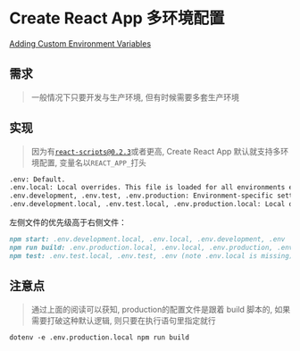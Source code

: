 # Create React App 多环境配置

[Adding Custom Environment Variables](https://create-react-app.dev/docs/adding-custom-environment-variables)

## 需求

> 一般情况下只要开发与生产环境, 但有时候需要多套生产环境

## 实现
> 因为有<code>react-scripts@0.2.3</code>或者更高, Create React App 默认就支持多环境配置, 变量名以<code>REACT_APP_</code>打头

```markdown
.env: Default.
.env.local: Local overrides. This file is loaded for all environments except test.
.env.development, .env.test, .env.production: Environment-specific settings.
.env.development.local, .env.test.local, .env.production.local: Local overrides of environment-specific settings.
```
左侧文件的优先级高于右侧文件：
```markdown
npm start: .env.development.local, .env.local, .env.development, .env
npm run build: .env.production.local, .env.local, .env.production, .env
npm test: .env.test.local, .env.test, .env (note .env.local is missing)
```

## 注意点
> 通过上面的阅读可以获知, production的配置文件是跟着 build 脚本的, 如果需要打破这种默认逻辑, 则只要在执行语句里指定就行 
```shell
dotenv -e .env.production.local npm run build
```
